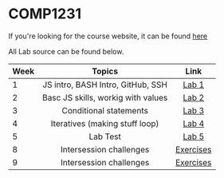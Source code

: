 # COMP1231

If you're looking for the course website, it can be found [here](https://jayoharedee.github.io/comp1231)

All Lab source can be found below.

| Week          | Topics                            | Link                    |
| ------------- |:---------------------------------:|:-----------------------:|
| 1             | JS intro, BASH Intro, GitHub, SSH | [Lab 1](./labs/week-01) |
| 2             | Basc JS skills, workig with values| [Lab 2](./labs/week-02) |
| 3             | Conditional statements            | [Lab 3](./labs/week-03) |
| 4             | Iteratives (making stuff loop)    | [Lab 4](./labs/week-04/)|
| 5             | Lab Test                          | [Lab 5](./labs/week-05/test) |
| 8             | Intersession challenges           | [Exercises](./labs/week-08/) |
| 9             | Intersession challenges           | [Exercises](./labs/week-09/) |